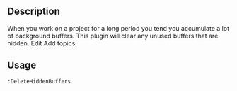 ## Description
When you work on a project for a long period you tend you accumulate a lot of background buffers. This plugin will clear any unused buffers that are hidden. Edit
Add topics

## Usage
	:DeleteHiddenBuffers

